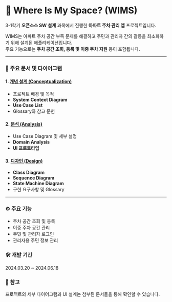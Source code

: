 # 🏢 Where Is My Space? (WIMS)

3-1학기 **오픈소스 SW 설계** 과목에서 진행한 **아파트 주차 관리 앱** 프로젝트입니다.  

WIMS는 아파트 주차 공간 부족 문제를 해결하고 주민과 관리자 간의 갈등을 최소화하기 위해 설계된 애플리케이션입니다.  
주요 기능으로는 **주차 공간 조회, 등록 및 이중 주차 지원** 등이 포함됩니다.

---

### 📂 주요 문서 및 다이어그램

#### 1. [개념 설계 (Conceptualization)](./path/to/Conceptualization.pdf)
  - 프로젝트 배경 및 목적
  - **System Context Diagram**
  - **Use Case List**
  - Glossary와 참고 문헌

#### 2. [분석 (Analysis)](./path/to/Analysis.pdf)
  - Use Case Diagram 및 세부 설명
  - **Domain Analysis**
  - **UI 프로토타입**

#### 3. [디자인 (Design)](./path/to/Design.pdf)
  - **Class Diagram**
  - **Sequence Diagram**
  - **State Machine Diagram**
  - 구현 요구사항 및 Glossary

--- 
### ⚙️ 주요 기능
- 주차 공간 조회 및 등록
- 이중 주차 공간 관리
- 주민 및 관리자 로그인
- 관리자용 주민 정보 관리


### 🛠️ 개발 기간
2024.03.20 ~ 2024.06.18

### 📌 참고
프로젝트의 세부 다이어그램과 UI 설계는 첨부된 문서들을 통해 확인할 수 있습니다.

